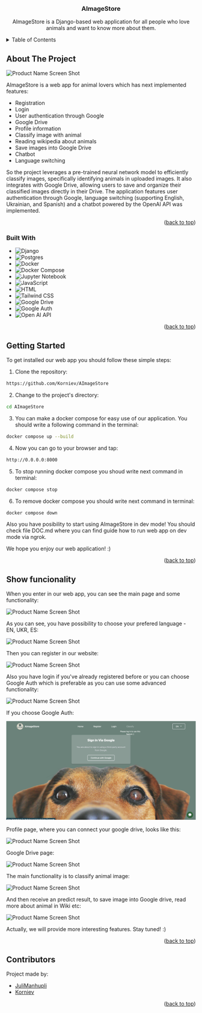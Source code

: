 <a name="readme-top"></a>
<br />
<div align="center">
  <h3 align="center">AImageStore</h3>

  <p align="center">
    AImageStore is a Django-based web application for all people who love animals and want to know more about them.
    <br />
  </p>
</div>

<!-- TABLE OF CONTENTS -->
<details>
  <summary>Table of Contents</summary>
  <ol>
    <li>
      <a href="#about-the-project">About The Project</a>
      <ul>
        <li><a href="#built-with">Built With</a></li>
      </ul>
    </li>
    <li>
      <a href="#getting-started">Getting Started</a>
    </li>
    <li>
      <a href="#show-funcionality">Show funcionality</a>
    </li>
    <li><a href="#contributors">Contributors</a></li>
  </ol>
</details>

<!-- ABOUT THE PROJECT -->
## About The Project

![Product Name Screen Shot](https://github.com/Korniev/AImageStore/blob/main/img_readme/main.png)

AImageStore is a web app for animal lovers which has next implemented features:
* Registration
* Login
* User authentication through Google
* Google Drive
* Profile information
* Classify image with animal
* Reading wikipedia about animals
* Save images into Google Drive
* Chatbot
* Language switching

So the project leverages a pre-trained neural network model to efficiently classify
images, specifically identifying animals in uploaded images. It also integrates with Google Drive,
allowing users to save and organize their classified images directly in their Drive. The application
features user authentication through Google, language switching (supporting English, Ukrainian, and
Spanish) and a chatbot powered by the OpenAI API was implemented.

<p align="right">(<a href="#readme-top">back to top</a>)</p>

### Built With

* ![Django](https://img.shields.io/badge/django-%23092E20.svg?style=for-the-badge&logo=django&logoColor=white)
* ![Postgres](https://img.shields.io/badge/postgres-%23316192.svg?style=for-the-badge&logo=postgresql&logoColor=white)
* ![Docker](https://img.shields.io/badge/docker-blue?style=for-the-badge&logo=docker&logoColor=white)
* ![Docker Compose](https://img.shields.io/badge/docker_compose-blue?style=for-the-badge&logo=docker&logoColor=white)
* ![Jupyter Notebook](https://img.shields.io/badge/jupyter_notebook-orange?style=for-the-badge&logo=jupyter&logoColor=white)
* ![JavaScript](https://img.shields.io/badge/javascript-yellow?style=for-the-badge&logo=javascript&logoColor=white)
* ![HTML](https://img.shields.io/badge/html-orange?style=for-the-badge&logo=html5&logoColor=white)
* ![Tailwind CSS](https://img.shields.io/badge/tailwindcss-0F172A?style=for-the-badge&logo=tailwindcss)
* ![Google Drive](https://img.shields.io/badge/google_drive-white?style=for-thebadge&logo=google%20drive&logoColor=white&color=%23EA4336)
* ![Google Auth](https://img.shields.io/badge/GoogleConnect-brightgreen?style=for-the-badge&labelColor=black&logo=google)
* ![Open AI API](https://img.shields.io/badge/-OpenAI%20API-eee?style=for-the-badge&logo=openai&logoColor=412991)


<p align="right">(<a href="#readme-top">back to top</a>)</p>


<!-- GETTING STARTED -->
## Getting Started

To get installed our web app you should follow these simple steps:

1. Clone the repository:

```bash
https://github.com/Korniev/AImageStore
```

2. Change to the project's directory:
```bash
cd AImageStore
```

3. You can make a docker compose for easy use of our application. You should write a following command in the terminal:

```bash
docker compose up --build
```

4. Now you can go to your browser and tap:

```bash
http://0.0.0.0:8000
```

5. To stop running docker compose you shoud write next command in terminal:

```bash
docker compose stop
```

6. To remove docker compose you should write next command in terminal:

```bash
docker compose down
```

Also you have posibility to start using AImageStore in dev mode!
You should check file DOC.md where you can find guide how to run web app on dev mode via ngrok.

We hope you enjoy our web application! :)

<p align="right">(<a href="#readme-top">back to top</a>)</p>

<!-- Show funcionality -->
## Show funcionality

When you enter in our web app, you can see the main page and some functionality:

![Product Name Screen Shot](https://github.com/Korniev/AImageStore/blob/main/img_readme/main%202.png)

As you can see, you have possibility to choose your prefered language - EN, UKR, ES:

![Product Name Screen Shot](https://github.com/Korniev/AImageStore/blob/main/img_readme/main%202%20es.png)

Then you can register in our website:

![Product Name Screen Shot](https://github.com/Korniev/AImageStore/blob/main/img_readme/register.png)

Also you have login if you've already registered before or you can choose Google Auth which is preferable as you can use some advanced functionality:

![Product Name Screen Shot](https://github.com/Korniev/AImageStore/blob/main/img_readme/login.png)

If you choose Google Auth:

![Product Name Screen Shot](https://github.com/Korniev/AImageStore/blob/main/img_readme/google_auth.png)

Profile page, where you can connect your google drive, looks like this:

![Product Name Screen Shot](https://github.com/Korniev/AImageStore/blob/main/img_readme/profile.png)

Google Drive page:

![Product Name Screen Shot](https://github.com/Korniev/AImageStore/blob/main/img_readme/google%20drive.png)

The main functionality is to classify animal image:

![Product Name Screen Shot](https://github.com/Korniev/AImageStore/blob/main/img_readme/classify.png)

And then receive an predict result, to save image into Google drive, read more about animal in Wiki etc:

![Product Name Screen Shot](https://github.com/Korniev/AImageStore/blob/main/img_readme/classify_result.png)

Actually, we will provide more interesting features. Stay tuned! :)

<p align="right">(<a href="#readme-top">back to top</a>)</p>

## Contributors

Project made by:
* [JuliManhupli](https://github.com/JuliManhupli)
* [Korniev](https://github.com/Korniev)

<p align="right">(<a href="#readme-top">back to top</a>)</p>
